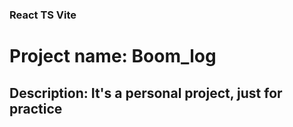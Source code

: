 ### React TS Vite

# Project name: Boom_log

## Description: It's a personal project, just for practice

